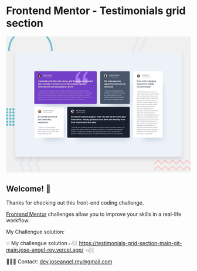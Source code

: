 # Frontend Mentor - Testimonials grid section

![Design preview for the Testimonials grid section coding challenge](./design/desktop-preview.jpg)

## Welcome! 👋

Thanks for checking out this front-end coding challenge.

[Frontend Mentor](https://www.frontendmentor.io) challenges allow you to improve your skills in a real-life workflow.

My Challengue solution:

💡 My challengue solution 👉🏼 https://testimonials-grid-section-main-git-main.jose-angel-rey.vercel.app/  👈🏼


👨🏼‍💻 Contact: dev.joseangel.rey@gmail.com
